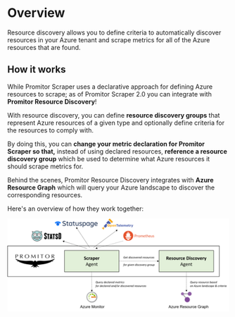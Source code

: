 # Overview

Resource discovery allows you to define criteria to automatically discover resources in your Azure tenant and scrape metrics for all of the Azure resources that are found.

## How it works

While Promitor Scraper uses a declarative approach for defining Azure resources to scrape; as of Promitor Scraper 2.0 you can integrate with **Promitor Resource Discovery**!

With resource discovery, you can define **resource discovery groups** that represent Azure resources of a given type and optionally define criteria for the resources to comply with.

By doing this, you can **change your metric declaration for Promitor Scraper so that,** instead of using declared resources, **reference a resource discovery group** which be used to determine what Azure resources it should scrape metrics for.

Behind the scenes, Promitor Resource Discovery integrates with **Azure Resource Graph** which will query your Azure landscape to discover the corresponding resources.

Here's an overview of how they work together:

![Promitor Scraper with resource discovery](./../media/concepts/how-it-works-with-discovery.png)
